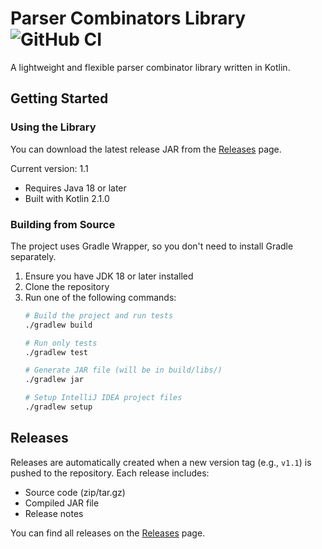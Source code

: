 # Parser Combinators Library ![GitHub CI](https://github.com/anlun/parserCombinators/workflows/CI/badge.svg)

A lightweight and flexible parser combinator library written in Kotlin.

## Getting Started

### Using the Library

You can download the latest release JAR from the [Releases](https://github.com/anlun/parserCombinators/releases) page.

Current version: 1.1
- Requires Java 18 or later
- Built with Kotlin 2.1.0

### Building from Source

The project uses Gradle Wrapper, so you don't need to install Gradle separately.

1. Ensure you have JDK 18 or later installed
2. Clone the repository
3. Run one of the following commands:
   ```bash
   # Build the project and run tests
   ./gradlew build

   # Run only tests
   ./gradlew test

   # Generate JAR file (will be in build/libs/)
   ./gradlew jar

   # Setup IntelliJ IDEA project files
   ./gradlew setup
   ```

## Releases

Releases are automatically created when a new version tag (e.g., `v1.1`) is pushed to the repository. Each release includes:
- Source code (zip/tar.gz)
- Compiled JAR file
- Release notes

You can find all releases on the [Releases](https://github.com/anlun/parserCombinators/releases) page.
